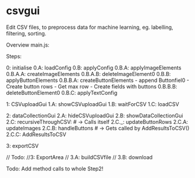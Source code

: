 # csvgui
Edit CSV files, to preprocess data for machine learning, eg. labelling, filtering, sorting.

Overview main.js:

Steps:

0: initialise
  0.A: loadConfig
  0.B: applyConfig
    0.B.A: applyImageElements
      0.B.A.A: createImageElements
      0.B.A.B: deleteImageElement0
    0.B.B: applyButtonElements
      0.B.B.A: createButtonElements
        - append Buttonfiel0
        - Create button rows
        - Get max row
        - Create fields with buttons
      0.B.B.B: deleteButtonElement0
    0.B.C: applyTextConfig

1: CSVuploadGui
  1.A: showCSVuploadGui
  1.B: waitForCSV
  1.C: loadCSV

2: dataCollectionGui
  2.A: hideCSVuploadGui
  2.B: showDataCollectionGui
  2.C: recursiveThroughCSV: # -> Calls itself
    2.C._: updateButtonRows
    2.C.A: updateImages
    2.C.B: handleButtons # -> Gets called by AddResultsToCSV()
    2.C.C: AddResultsToCSV

3: exportCSV


  // Todo:
  //3: ExportArea
  // 3.A: buildCSVfile
  // 3.B: download

Todo: Add method calls to whole Step2!
